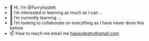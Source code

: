 - 👋 Hi, I’m @Furryhaslett
- 👀 I’m interested in learning as much as I can ..
- 🌱 I’m currently learning ...
- 💞️ I’m looking to collaborate on everything as I have never done this before 
- 📫 How to reach me email me happydogty@gmail.com

<!---
Furryhaslett/Furryhaslett is a ✨ special ✨ repository because its `README.md` (this file) appears on your GitHub profile.
You can click the Preview link to take a look at your changes.
--->
